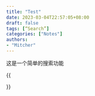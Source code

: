 ```yaml
---
title: "Test"
date: 2023-03-04T22:57:05+08:00
draft: false
tags: [“Search”]
categories: ["Notes"]
authors:
- "Mitcher"
---
```


这是一个简单的搜索功能

{{<search>}}
